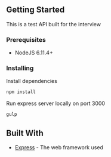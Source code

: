 ## Getting Started
This is a test API built for the interview
### Prerequisites

* NodeJS 6.11.4+

### Installing

Install dependencies

```bash
npm install
```

Run express server locally on port 3000

```bash
gulp
```

## Built With

* [Express](https://expressjs.com/) - The web framework used
